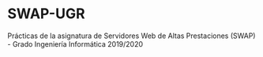 # SWAP-UGR
Prácticas de la asignatura de Servidores Web de Altas Prestaciones (SWAP) - Grado Ingeniería Informática 2019/2020
